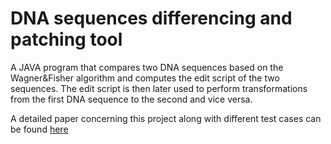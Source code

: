# DNA sequences differencing and patching tool
A JAVA program that compares two DNA sequences based on the Wagner&Fisher algorithm and computes the edit script of the two sequences. The edit script is then later used to perform transformations from the first DNA sequence to the second and vice versa.

A detailed paper concerning this project along with different test cases can be found [here](http://joeyhelou.com/dna-differencing/dna-differencing.docx)
